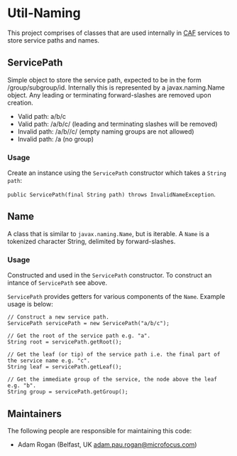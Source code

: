 # Util-Naming

This project comprises of classes that are used internally in [CAF](http://cafapi.github.io/) services to store service paths and names.

## ServicePath

Simple object to store the service path, expected to be in the form /group/subgroup/id. Internally this is represented by a javax.naming.Name object. Any leading or terminating forward-slashes are removed upon creation. 

- Valid path: a/b/c
- Valid path: /a/b/c/ (leading and terminating slashes will be removed)
- Invalid path: /a/b//c/ (empty naming groups are not allowed)
- Invalid path: /a (no group)

### Usage

Create an instance using the `ServicePath` constructor which takes a `String path`: 

`public ServicePath(final String path) throws InvalidNameException`. 

## Name

A class that is similar to `javax.naming.Name`, but is iterable. A `Name` is a tokenized character String, delimited by forward-slashes.

### Usage

Constructed and used in the `ServicePath` constructor. To construct an intance of `ServicePath` see above.

`ServicePath` provides getters for various components of the `Name`. Example usage is below:

```
// Construct a new service path.
ServicePath servicePath = new ServicePath("a/b/c");

// Get the root of the service path e.g. "a".
String root = servicePath.getRoot();

// Get the leaf (or tip) of the service path i.e. the final part of the service name e.g. "c".
String leaf = servicePath.getLeaf();

// Get the immediate group of the service, the node above the leaf e.g. "b".
String group = servicePath.getGroup();
```



## Maintainers

The following people are responsible for maintaining this code:

- Adam Rogan (Belfast, UK adam.pau.rogan@microfocus.com)

